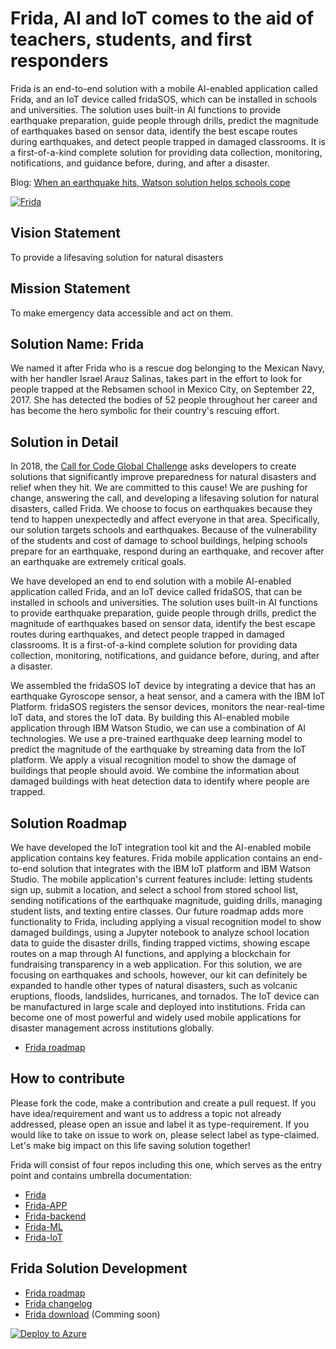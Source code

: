 # Frida, AI and IoT comes to the aid of teachers, students, and first responders

Frida is an end-to-end solution with a mobile AI-enabled application called Frida, and an IoT device called fridaSOS, which can be installed in schools and universities. The solution uses built-in AI functions to provide earthquake preparation, guide people through drills, predict the magnitude of earthquakes based on sensor data, identify the best escape routes during earthquakes, and detect people trapped in damaged classrooms. It is a first-of-a-kind complete solution for providing data collection, monitoring, notifications, and guidance before, during, and after a disaster.


Blog: [When an earthquake hits, Watson solution helps schools cope](https://developer.ibm.com/blogs/2018/10/17/mitigating-earthquakes-in-schools/)

[![Frida](https://img.youtube.com/vi/LE2ZWJ3WUms/0.jpg)](https://www.youtube.com/watch?v=LE2ZWJ3WUms)


## Vision Statement
To provide a lifesaving solution for natural disasters

## Mission Statement
To make emergency data accessible and act on them.

## Solution Name: Frida
We named it after Frida who is a rescue dog belonging to the Mexican Navy, with her handler Israel Arauz Salinas, takes part in the effort to look for people trapped at the Rebsamen school in Mexico City, on September 22, 2017. She has detected the bodies of 52 people throughout her career and has become the hero symbolic for their country's rescuing effort.

## Solution in Detail
In 2018, the [Call for Code Global Challenge](https://callforcode.org/challenge/) asks developers to create solutions that significantly improve preparedness for natural disasters and relief when they hit. We are committed to this cause! We are pushing for change, answering the call, and developing a lifesaving solution for natural disasters, called Frida. We choose to focus on earthquakes because they tend to happen unexpectedly and affect everyone in that area. Specifically, our solution targets schools and earthquakes. Because of the vulnerability of the students and cost of damage to school buildings, helping schools prepare for an earthquake, respond during an earthquake, and recover after an earthquake are extremely critical goals.

We have developed an end to end solution with a mobile AI-enabled application called Frida, and an IoT device called fridaSOS, that can be installed in schools and universities. The solution uses built-in AI functions to provide earthquake preparation, guide people through drills, predict the magnitude of earthquakes based on sensor data, identify the best escape routes during earthquakes, and detect people trapped in damaged classrooms. It is a first-of-a-kind complete solution for providing data collection, monitoring, notifications, and guidance before, during, and after a disaster.

We assembled the fridaSOS IoT device by integrating a device that has an earthquake Gyroscope sensor, a heat sensor, and a camera with the IBM IoT Platform. fridaSOS registers the sensor devices, monitors the near-real-time IoT data, and stores the IoT data. By building this AI-enabled mobile application through IBM Watson Studio, we can use a combination of AI technologies. We use a pre-trained earthquake deep learning model to predict the magnitude of the earthquake by streaming data from the IoT platform. We apply a visual recognition model to show the damage of buildings that people should avoid. We combine the information about damaged buildings with heat detection data to identify where people are trapped. 

## Solution Roadmap
We have developed the IoT integration tool kit and the AI-enabled mobile application contains key features. Frida mobile application contains an end-to-end solution that integrates with the IBM IoT platform and IBM Watson Studio. The mobile application's current features include: letting students sign up, submit a location, and select a school from stored school list, sending notifications of the earthquake magnitude, guiding drills, managing student lists, and texting entire classes. Our future roadmap adds more functionality to Frida, including applying a visual recognition model to show damaged buildings, using a Jupyter notebook to analyze school location data to guide the disaster drills, finding trapped victims, showing escape routes on a map through AI functions, and applying a blockchain for fundraising transparency in a web application. For this solution, we are focusing on earthquakes and schools, however, our kit can definitely be expanded to handle other types of natural disasters, such as volcanic eruptions, floods, landslides, hurricanes, and tornados. The IoT device can be manufactured in large scale and deployed into institutions. Frida can become one of most powerful and widely used mobile applications for disaster management across institutions globally.

- [Frida roadmap](https://github.com/IBM/Frida/blob/master/ROADMAP.md) 

## How to contribute
Please fork the code, make a contribution and create a pull request. If you have idea/requirement and want us to address a topic not already addressed, please open an issue and label it as type-requirement. If you would like to take on issue to work on, please select label as type-claimed. Let's make big impact on this life saving solution together! 

Frida will consist of four repos including this one, which serves as the entry point and contains umbrella documentation:

- [Frida](https://github.com/IBM/Frida) 
- [Frida-APP](https://github.com/IBM/Frida-APP)
- [Frida-backend](https://github.com/IBM/Frida-backend)
- [Frida-ML](https://github.com/IBM/Frida-ML)
- [Frida-IoT](https://github.com/IBM/Frida-IoT)

## Frida Solution Development

- [Frida roadmap](https://github.com/IBM/Frida/blob/master/ROADMAP.md) 
- [Frida changelog](https://github.com/IBM/Frida/blob/master/CHANGELOG.md) 
- [Frida download](https://github.com/IBM/Frida/blob/master/download.md) (Comming soon)




[![Deploy to Azure](http://azuredeploy.net/deploybutton.png)](https://azuredeploy.net/)

